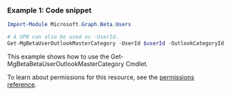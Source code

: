 ### Example 1: Code snippet

```powershellImport-Module Microsoft.Graph.Beta.Users

# A UPN can also be used as -UserId.
Get-MgBetaUserOutlookMasterCategory -UserId $userId -OutlookCategoryId $outlookCategoryId
```
This example shows how to use the Get-MgBetaBetaUserOutlookMasterCategory Cmdlet.
To learn about permissions for this resource, see the [permissions reference](/graph/permissions-reference).

